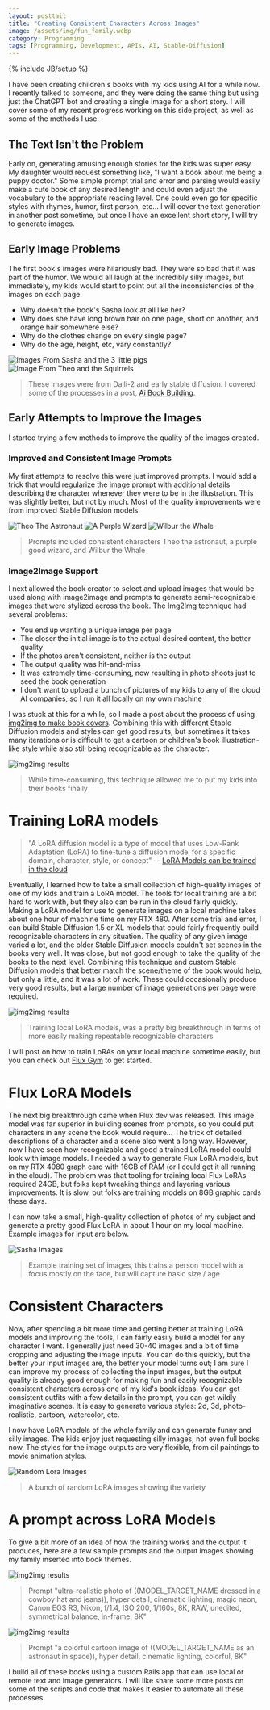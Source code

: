 ```yaml
---
layout: posttail
title: "Creating Consistent Characters Across Images"
image: /assets/img/fun_family.webp
category: Programming
tags: [Programming, Development, APIs, AI, Stable-Diffusion]
---
```

{% include JB/setup %}

I have been creating children's books with my kids using AI for a while now. I recently talked to someone, and they were doing the same thing but using just the ChatGPT bot and creating a single image for a short story. I will cover some of my recent progress working on this side project, as well as some of the methods I use.

## The Text Isn't the Problem

Early on, generating amusing enough stories for the kids was super easy. My daughter would request something like, "I want a book about me being a puppy doctor." Some simple prompt trial and error and parsing would easily make a cute book of any desired length and could even adjust the vocabulary to the appropriate reading level. One could even go for specific styles with rhymes, humor, first person, etc... I will cover the text generation in another post sometime, but once I have an excellent short story, I will try to generate images.

## Early Image Problems

The first book's images were hilariously bad. They were so bad that it was part of the humor. We would all laugh at the incredibly silly images, but immediately, my kids would start to point out all the inconsistencies of the images on each page. 

* Why doesn't the book's Sasha look at all like her?
* Why does she have long brown hair on one page, short on another, and orange hair somewhere else?
* Why do the clothes change on every single page?
* Why do the age, height, etc, vary constantly?

![Images From Sasha and the 3 little pigs](/assets/img/early_sasha_book.webp)
![Image From Theo and the Squirrels](/assets/img/a_theo2_squ.png)
> These images were from Dalli-2 and early stable diffusion. I covered some of the processes in a post, [Ai Book Building](fun/2022/12/20/ai-book-building).

## Early Attempts to Improve the Images

I started trying a few methods to improve the quality of the images created.

### Improved and Consistent Image Prompts

My first attempts to resolve this were just improved prompts. I would add a trick that would regularize the image prompt with additional details describing the character whenever they were to be in the illustration. This was slightly better, but not by much. Most of the quality improvements were from improved Stable Diffusion models.

![Theo The Astronaut](/assets/img/theo_promots.webp)
![A Purple Wizard](/assets/img/purple_wizard.webp)
![Wilbur the Whale](/assets/img/whale_mountains.webp)
> Prompts included consistent characters Theo the astronaut, a purple good wizard, and Wilbur the Whale

### Image2Image Support

I next allowed the book creator to select and upload images that would be used along with image2image and prompts to generate semi-recognizable images that were stylized across the book. The Img2Img technique had several problems:

* You end up wanting a unique image per page
* The closer the initial image is to the actual desired content, the better quality
* If the photos aren't consistent, neither is the output
* The output quality was hit-and-miss
* It was extremely time-consuming, now resulting in photo shoots just to seed the book generation
* I don't want to upload a bunch of pictures of my kids to any of the cloud AI companies, so I run it all locally on my own machine

I was stuck at this for a while, so I made a post about the process of using [img2img to make book covers](/software/2023/02/27/making-book-covers-with-img2img). Combining this with different Stable Diffusion models and styles can get good results, but sometimes it takes many iterations or is difficult to get a cartoon or children's book illustration-like style while also still being recognizable as the character.

![img2img results](/assets/img/dr_sasha-COLLAGE.webp)
> While time-consuming, this technique allowed me to put my kids into their books finally

# Training LoRA models

> "A LoRA diffusion model is a type of model that uses Low-Rank Adaptation (LoRA) to fine-tune a diffusion model for a specific domain, character, style, or concept"
-- [LoRA Models can be trained in the cloud](https://civitai.com/articles/2099/lora-models-and-how-to-use-them-with-stable-diffusion-by-thinkdiffusion)

Eventually, I learned how to take a small collection of high-quality images of one of my kids and train a LoRA model. The tools for local training are a bit hard to work with, but they also can be run in the cloud fairly quickly. Making a LoRA model for use to generate images on a local machine takes about one hour of machine time on my RTX 480. After some trial and error, I can build Stable Diffusion 1.5 or XL models that could fairly frequently build recognizable characters in any situation. The quality of any given image varied a lot, and the older Stable Diffusion models couldn't set scenes in the books very well. It was close, but not good enough to take the quality of the books to the next level. Combining this technique and custom Stable Diffusion models that better match the scene/theme of the book would help, but only a little, and it was a lot of work. These could occasionally produce very good results, but a large number of image generations per page were required.

![img2img results](/assets/img/lora-COLLAGE.webp)
> Training local LoRA models, was a pretty big breakthrough in terms of more easily making repeatable recognizable characters

I will post on how to train LoRAs on your local machine sometime easily, but you can check out [Flux Gym](https://github.com/cocktailpeanut/fluxgym) to get started.

# Flux LoRA Models

The next big breakthrough came when Flux dev was released. This image model was far superior in building scenes from prompts, so you could put characters in any scene the book would require... The trick of detailed descriptions of a character and a scene also went a long way. However, now I have seen how recognizable and good a trained LoRA model could look with image models. I needed a way to generate Flux LoRA models, but on my RTX 4080 graph card with 16GB of RAM (or I could get it all running in the cloud). The problem was that tooling for training local Flux LoRAs required 24GB, but folks kept tweaking things and layering various improvements. It is slow, but folks are training models on 8GB graphic cards these days.

I can now take a small, high-quality collection of photos of my subject and generate a pretty good Flux LoRA in about 1 hour on my local machine. Example images for input are below.

![Sasha Images](/assets/img/sasha_images.webp)
> Example training set of images, this trains a person model with a focus mostly on the face, but will capture basic size / age

# Consistent Characters

Now, after spending a bit more time and getting better at training LoRA models and improving the tools, I can fairly easily build a model for any character I want. I generally just need 30-40 images and a bit of time cropping and adjusting the image inputs. You can do this quickly, but the better your input images are, the better your model turns out; I am sure I can improve my process of collecting the input images, but the output quality is already good enough for making fun and easily recognizable consistent characters across one of my kid's book ideas. You can get consistent outfits with a few details in the prompt, you can get wildly imaginative scenes. It is easy to generate various styles: 2d, 3d, photo-realistic, cartoon, watercolor, etc.

I now have LoRA models of the whole family and can generate funny and silly images. The kids enjoy just requesting silly images, not even full books now. The styles for the image outputs are very flexible, from oil paintings to movie animation styles.

![Random Lora Images](/assets/img/fun_family.webp)
> A bunch of random LoRA images showing the variety

# A prompt across LoRA Models

To give a bit more of an idea of how the training works and the output it produces, here are a few sample prompts and the output images showing my family inserted into book themes.

![img2img results](/assets/img/ai_cowboy.webp)
> Prompt "ultra-realistic photo of ((MODEL_TARGET_NAME dressed in a cowboy hat and jeans)), hyper detail, cinematic lighting, magic neon, Canon EOS R3, Nikon, f/1.4, ISO 200, 1/160s, 8K, RAW, unedited, symmetrical balance, in-frame, 8K"

![img2img results](/assets/img/family_space.webp)
> Prompt "a colorful cartoon image of ((MODEL_TARGET_NAME as an astronaut in space)), hyper detail, cinematic lighting, colorful, 8K"

I build all of these books using a custom Rails app that can use local or remote text and image generators. I will like share some more posts on some of the scripts and code that makes it easier to automate all these processes.
